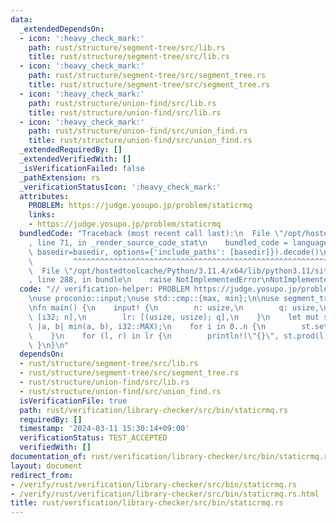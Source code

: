 ```yaml
---
data:
  _extendedDependsOn:
  - icon: ':heavy_check_mark:'
    path: rust/structure/segment-tree/src/lib.rs
    title: rust/structure/segment-tree/src/lib.rs
  - icon: ':heavy_check_mark:'
    path: rust/structure/segment-tree/src/segment_tree.rs
    title: rust/structure/segment-tree/src/segment_tree.rs
  - icon: ':heavy_check_mark:'
    path: rust/structure/union-find/src/lib.rs
    title: rust/structure/union-find/src/lib.rs
  - icon: ':heavy_check_mark:'
    path: rust/structure/union-find/src/union_find.rs
    title: rust/structure/union-find/src/union_find.rs
  _extendedRequiredBy: []
  _extendedVerifiedWith: []
  _isVerificationFailed: false
  _pathExtension: rs
  _verificationStatusIcon: ':heavy_check_mark:'
  attributes:
    PROBLEM: https://judge.yosupo.jp/problem/staticrmq
    links:
    - https://judge.yosupo.jp/problem/staticrmq
  bundledCode: "Traceback (most recent call last):\n  File \"/opt/hostedtoolcache/Python/3.11.4/x64/lib/python3.11/site-packages/onlinejudge_verify/documentation/build.py\"\
    , line 71, in _render_source_code_stat\n    bundled_code = language.bundle(stat.path,\
    \ basedir=basedir, options={'include_paths': [basedir]}).decode()\n          \
    \         ^^^^^^^^^^^^^^^^^^^^^^^^^^^^^^^^^^^^^^^^^^^^^^^^^^^^^^^^^^^^^^^^^^^^^^^^^^^^^^^^^\n\
    \  File \"/opt/hostedtoolcache/Python/3.11.4/x64/lib/python3.11/site-packages/onlinejudge_verify/languages/rust.py\"\
    , line 288, in bundle\n    raise NotImplementedError\nNotImplementedError\n"
  code: "// verification-helper: PROBLEM https://judge.yosupo.jp/problem/staticrmq\n\
    \nuse proconio::input;\nuse std::cmp::{max, min};\n\nuse segment_tree::SegmentTree;\n\
    \nfn main() {\n    input! {\n        n: usize,\n        q: usize,\n        a:\
    \ [i32; n],\n        lr: [(usize, usize); q],\n    }\n    let mut st = SegmentTree::new(n,\
    \ |a, b| min(a, b), i32::MAX);\n    for i in 0..n {\n        st.set(i, a[i]);\n\
    \    }\n    for (l, r) in lr {\n        println!(\"{}\", st.prod(l, r));\n   \
    \ }\n}\n"
  dependsOn:
  - rust/structure/segment-tree/src/lib.rs
  - rust/structure/segment-tree/src/segment_tree.rs
  - rust/structure/union-find/src/lib.rs
  - rust/structure/union-find/src/union_find.rs
  isVerificationFile: true
  path: rust/verification/library-checker/src/bin/staticrmq.rs
  requiredBy: []
  timestamp: '2024-03-11 15:30:14+09:00'
  verificationStatus: TEST_ACCEPTED
  verifiedWith: []
documentation_of: rust/verification/library-checker/src/bin/staticrmq.rs
layout: document
redirect_from:
- /verify/rust/verification/library-checker/src/bin/staticrmq.rs
- /verify/rust/verification/library-checker/src/bin/staticrmq.rs.html
title: rust/verification/library-checker/src/bin/staticrmq.rs
---
```

